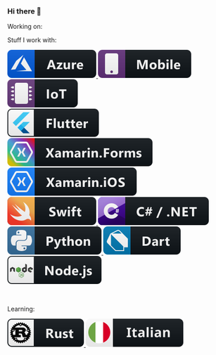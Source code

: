 ### Hi there 👋

Working on:

Stuff I work with:

<p>
  <a href="https://azure.microsoft.com/en-gb/">
    <img src="https://raw.githubusercontent.com/steverhall/steverhall/main/svg/dev/services/azure.svg" alt="Azure">
  </a>
 <img src="https://raw.githubusercontent.com/steverhall/steverhall/main/svg/dev/misc/mobile.svg" alt="Mobile">
  <a href="https://azure.microsoft.com/en-us/overview/iot/">
    <img src="https://raw.githubusercontent.com/steverhall/steverhall/main/svg/dev/misc/iot.svg" alt="IoT">
  </a>

  <br>

  <a href="https://flutter.dev/">
    <img src="https://raw.githubusercontent.com/steverhall/steverhall/main/svg/dev/frameworks/flutter.svg" alt="Flutter">
  </a>
  <a href="https://github.com/xamarin/Xamarin.Forms">
    <img src="https://raw.githubusercontent.com/steverhall/steverhall/main/svg/dev/frameworks/xamarin_forms.svg" alt="Xamarin.Forms">
  </a>
  <a href="https://github.com/xamarin/xamarin-macios">
      <img src="https://raw.githubusercontent.com/steverhall/steverhall/main/svg/dev/frameworks/xamarin_ios.svg" alt="Xamarin">
  </a>

  <br>

  <a href="https://github.com/apple/swift">
    <img src="https://raw.githubusercontent.com/steverhall/steverhall/main/svg/dev/languages/swift.svg" alt="Swift">
  </a>
  <a href="https://dotnet.microsoft.com/en-us/languages/csharp">
      <img src="https://raw.githubusercontent.com/steverhall/steverhall/main/svg/dev/languages/csharp_dotnet.svg" alt="CSharp">
  </a>
  <a href="https://www.python.org/">
      <img src="https://raw.githubusercontent.com/steverhall/steverhall/main/svg/dev/languages/python.svg" alt="Python">
  </a>
  <a href="https://dart.dev/">
      <img src="https://raw.githubusercontent.com/steverhall/steverhall/main/svg/dev/languages/dart.svg" alt="Dart">
  </a>

  <br>

  <a href="https://nodejs.org/">
      <img src="https://raw.githubusercontent.com/steverhall/steverhall/main/svg/dev/frameworks/nodejs.svg" alt="NodeJS">
  </a>
</p>
<br>

Learning:

  <a href="https://www.rust-lang.org/">
      <img src="https://raw.githubusercontent.com/steverhall/steverhall/main/svg/dev/languages/rust.svg" alt="Rust">
  </a>

  <a href="https://www.duolingo.com/course/it/en/Learn-Italian">
      <img src="https://raw.githubusercontent.com/steverhall/steverhall/main/svg/languages/italian.svg" alt="Italian">
  </a>




<!--
**steverhall/steverhall** is a ✨ _special_ ✨ repository because its `README.md` (this file) appears on your GitHub profile.

Here are some ideas to get you started:

- 🔭 I’m currently working on ...
- 🌱 I’m currently learning ...
- 👯 I’m looking to collaborate on ...
- 🤔 I’m looking for help with ...
- 💬 Ask me about ...
- 📫 How to reach me: ...
- 😄 Pronouns: ...
- ⚡ Fun fact: ...
-->
